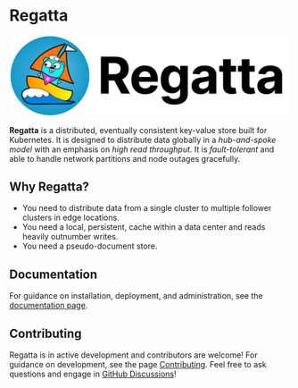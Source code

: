 # Regatta

![Regatta logo](./docs/static/regatta.png "Regatta")

**Regatta** is a distributed, eventually consistent key-value store built for Kubernetes.
It is designed to distribute data globally in a *hub-and-spoke model* with an emphasis on *high read throughput*.
It is *fault-tolerant* and able to handle network partitions and node outages gracefully.

## Why Regatta?

* You need to distribute data from a single cluster to multiple follower clusters in edge locations.
* You need a local, persistent, cache within a data center and reads heavily outnumber writes.
* You need a pseudo-document store.

## Documentation

For guidance on installation, deployment, and administration,
see the [documentation page](https://shiny-invention-a2acc4a1.pages.github.io).

## Contributing

Regatta is in active development and contributors are welcome! For guidance on development, see the page
[Contributing](https://shiny-invention-a2acc4a1.pages.github.io/contributing).
Feel free to ask questions and engage in [GitHub Discussions](https://github.com/jamf/regatta/discussions)!

